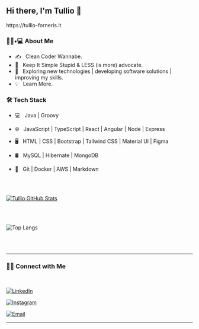<h2> Hi there, I'm Tullio 👋 </h2>
https://tullio-forneris.it


<h3> 👨🏻•💻 About Me </h3>



- ✍️ &nbsp; Clean Coder Wannabe.
- 🌱 &nbsp; Keep It Simple Stupid & LESS (is more) advocate.
- 🤔 &nbsp; Exploring new technologies | developing software solutions | improving my skills.
- 💡 &nbsp; Learn More.



<h3>🛠 Tech Stack</h3>



- 💻 &nbsp; Java | Groovy

- 🌐 &nbsp; JavaScript | TypeScript | React | Angular | Node | Express

- 🖥 &nbsp; HTML | CSS  | Bootstrap | Tailwind CSS | Material UI | Figma

- 🛢 &nbsp; MySQL | Hibernate | MongoDB

- 🔧 &nbsp; Git | Docker | AWS | Markdown



<br/><br/>

[![Tullio GitHub Stats](https://github-readme-stats.vercel.app/api?username=sonotullio&show_icons=true)](https://github.com/sonotullio)

<br/>

<br/>

![Top Langs](https://github-readme-stats.vercel.app/api/top-langs/?username=sonotullio&show_icons=true)

<br><br>



<hr>



<h3> 🤝🏻 Connect with Me </h3>

<br>



<p align="center">

<a href="https://www.linkedin.com/in/tullioforneris/"><img alt="LinkedIn" src="https://img.shields.io/badge/LinkedIn-Tullio%20Forneris-blue?style=flat-square&logo=linkedin"></a>

<a href="https://www.instagram.com/sonotullio/"><img alt="Instagram" src="https://img.shields.io/badge/Instagram-sono.tullio-blue?style=flat-square&logo=instagram"></a>

<a href="mailto:tforneris94@gmail.com"><img alt="Email" src="https://img.shields.io/badge/Email-tforneris94@gmail.com-blue?style=flat-square&logo=gmail"></a>

</p>



<hr>
